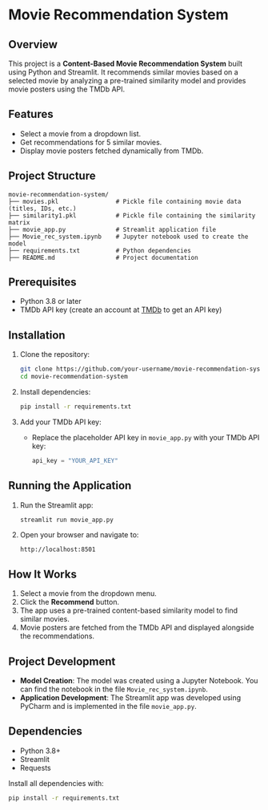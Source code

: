 # Movie Recommendation System

## Overview
This project is a **Content-Based Movie Recommendation System** built using Python and Streamlit. It recommends similar movies based on a selected movie by analyzing a pre-trained similarity model and provides movie posters using the TMDb API.

## Features
- Select a movie from a dropdown list.
- Get recommendations for 5 similar movies.
- Display movie posters fetched dynamically from TMDb.

## Project Structure
```
movie-recommendation-system/
├── movies.pkl                # Pickle file containing movie data (titles, IDs, etc.)
├── similarity1.pkl           # Pickle file containing the similarity matrix
├── movie_app.py              # Streamlit application file
├── Movie_rec_system.ipynb    # Jupyter notebook used to create the model
├── requirements.txt          # Python dependencies
├── README.md                 # Project documentation
```

## Prerequisites
- Python 3.8 or later
- TMDb API key (create an account at [TMDb](https://www.themoviedb.org/) to get an API key)

## Installation
1. Clone the repository:
   ```bash
   git clone https://github.com/your-username/movie-recommendation-system.git
   cd movie-recommendation-system
   ```

2. Install dependencies:
   ```bash
   pip install -r requirements.txt
   ```

3. Add your TMDb API key:
   - Replace the placeholder API key in `movie_app.py` with your TMDb API key:
     ```python
     api_key = "YOUR_API_KEY"
     ```

## Running the Application
1. Run the Streamlit app:
   ```bash
   streamlit run movie_app.py
   ```

2. Open your browser and navigate to:
   ```
   http://localhost:8501
   ```

## How It Works
1. Select a movie from the dropdown menu.
2. Click the **Recommend** button.
3. The app uses a pre-trained content-based similarity model to find similar movies.
4. Movie posters are fetched from the TMDb API and displayed alongside the recommendations.

## Project Development
- **Model Creation**:
  The model was created using a Jupyter Notebook. You can find the notebook in the file `Movie_rec_system.ipynb`.
- **Application Development**:
  The Streamlit app was developed using PyCharm and is implemented in the file `movie_app.py`.

## Dependencies
- Python 3.8+
- Streamlit
- Requests

Install all dependencies with:
```bash
pip install -r requirements.txt
```

